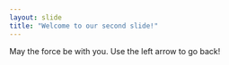 ```yaml
---
layout: slide
title: "Welcome to our second slide!"
---
```

May the force be with you.
Use the left arrow to go back!
